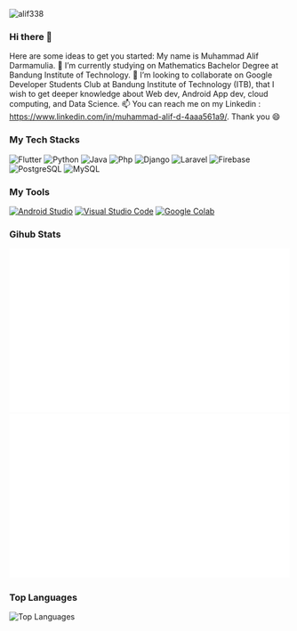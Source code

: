 <p> <img src="https://komarev.com/ghpvc/?username=alif338&color=green" alt="alif338"> </p>

### Hi there 👋


Here are some ideas to get you started:
My name is Muhammad Alif Darmamulia. 🔭 I’m currently studying on Mathematics Bachelor Degree at Bandung Institute of Technology. 👯 I’m looking to collaborate on Google Developer Students Club at Bandung Institute of Technology (ITB), that I wish to get deeper knowledge about Web dev, Android App dev, cloud computing, and Data Science. 📫 You can reach me on my Linkedin : https://www.linkedin.com/in/muhammad-alif-d-4aaa561a9/. Thank you 😄 

### My Tech Stacks
<p>
  <img alt="Flutter" src="https://img.shields.io/badge/-Flutter-3498eb?style=flat-square&logo=flutter&logoColor=white" />
  <img alt="Python" src="https://img.shields.io/badge/-Python-4B8BBE?style=flat-square&logo=python&logoColor=white"/>
  <img alt="Java" src="https://img.shields.io/badge/-Java-eb8334?style=flat-square&logo=java&logoColor=white" /> 
  <img alt="Php" src="https://img.shields.io/badge/-Php-4934eb?style=flat-square&logo=php&logoColor=white" />
  <img alt="Django" src="https://img.shields.io/badge/-Django-014d00?style=flat-square&logo=django&logoColor=white"/>
  <img alt="Laravel" src="https://img.shields.io/badge/-Laravel-ff0000?style=flat-square&logo=laravel&logoColor=white" />
  <img alt="Firebase" src="https://img.shields.io/badge/-Firebase-ffa200?style=flat-square&logo=firebase&logoColor=white"/>
  <img alt="PostgreSQL" src="https://img.shields.io/badge/-PostgreSQL-0081cc?style=flat-square&logo=postgresql&logoColor=white"/>
  <img alt="MySQL" src="https://img.shields.io/badge/-MySQL-0081cc?style=flat-square&logo=mysql&logoColor=white"/> 
</p>

### My Tools
<p>
  <a href="https://developer.android.com/studio"><img alt="Android Studio" src="https://img.shields.io/badge/Android_Studio-black?logo=android+studio&style=for-the-badge"/></a>
  <a href="https://code.visualstudio.com/"><img alt="Visual Studio Code" src="https://img.shields.io/badge/VSCode-black?logo=visual+studio+code&style=for-the-badge"/></a>
  <a href="https://colab.research.google.com/"><img alt="Google Colab" src="https://img.shields.io/badge/Google_Colab-black?logo=google+colab&style=for-the-badge"/></a>
</p>

### Gihub Stats
<a href="https://github.com/alif338">

![](https://github.com/alif338/readme-overview/blob/master/generated/overview.svg)
![](https://github.com/alif338/readme-overview/blob/master/generated/languages.svg)

</a>

### Top Languages
<p><img src="https://github-readme-stats.vercel.app/api/top-langs/?username=alif338" alt="Top Languages"></p>
